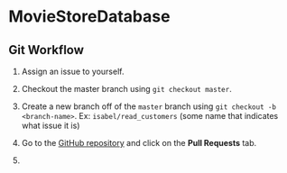 # MovieStoreDatabase


## Git Workflow

1. Assign an issue to yourself.
2. Checkout the master branch using `git checkout master`.
3. Create a new branch off of the `master` branch using `git checkout -b <branch-name>`. Ex: `isabel/read_customers` (some name that indicates what issue it is)



1. Go to the [GitHub repository](https://github.com/hollowsunsets/MovieStoreDatabase) and click on the **Pull Requests** tab.
2. 

